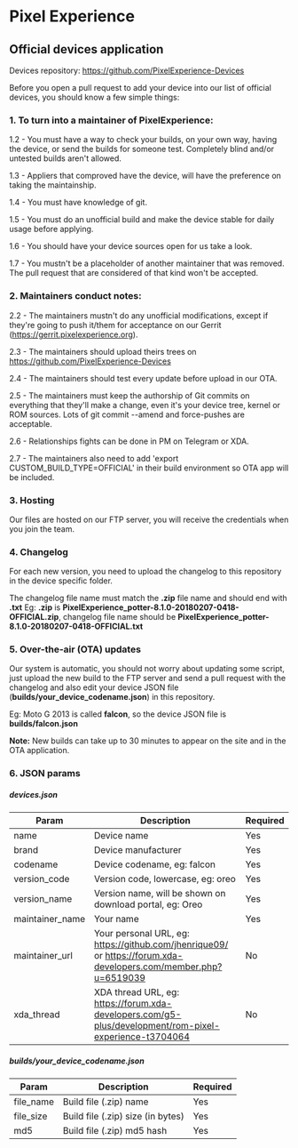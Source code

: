 # Pixel Experience
## Official devices application

Devices repository: https://github.com/PixelExperience-Devices

Before you open a pull request to add your device into our list of official devices, you should know a few simple things:

### 1. To turn into a maintainer of PixelExperience:

1.2 - You must have a way to check your builds, on your own way, having the device, or send the builds for someone test. Completely blind and/or untested builds aren't allowed.

1.3 - Appliers that comproved have the device, will have the preference on taking the maintainship.

1.4 - You must have knowledge of git.

1.5 - You must do an unofficial build and make the device stable for daily usage before applying.

1.6 - You should have your device sources open for us take a look.

1.7 - You mustn't be a placeholder of another maintainer that was removed. The pull request that are considered of that kind won't be accepted.

### 2. Maintainers conduct notes:

2.2 - The maintainers mustn't do any unofficial modifications, except if they're going to push it/them for acceptance on our Gerrit (https://gerrit.pixelexperience.org).

2.3 - The maintainers should upload theirs trees on https://github.com/PixelExperience-Devices

2.4 - The maintainers should test every update before upload in our OTA.

2.5 - The maintainers must keep the authorship of Git commits on everything that they'll make a change, even it's your device tree, kernel or ROM sources. Lots of git commit --amend and force-pushes are acceptable.

2.6 - Relationships fights can be done in PM on Telegram or XDA. 

2.7 - The maintainers also need to add 'export CUSTOM_BUILD_TYPE=OFFICIAL' in their build environment so OTA app will be included.

### 3. Hosting

Our files are hosted on our FTP server, you will receive the credentials when you join the team.

### 4. Changelog
For each new version, you need to upload the changelog to this repository in the device specific folder.

The changelog file name must match the **.zip** file name and should end with **.txt**
Eg: **.zip** is **PixelExperience_potter-8.1.0-20180207-0418-OFFICIAL.zip**, changelog file name should be **PixelExperience_potter-8.1.0-20180207-0418-OFFICIAL.txt**

### 5. Over-the-air (OTA) updates
Our system is automatic, you should not worry about updating some script, just upload the new build to the FTP server and send a pull request with the changelog and also edit your device JSON file (**builds/your_device_codename.json**) in this repository.

Eg: Moto G 2013 is called **falcon**, so the device JSON file is **builds/falcon.json**

**Note:** New builds can take up to 30 minutes to appear on the site and in the OTA application.

### 6. JSON params

##### devices.json
| Param | Description | Required |
|--|--|--|
| name | Device name | Yes |
| brand | Device manufacturer | Yes |
| codename | Device codename, eg: falcon | Yes |
| version_code | Version code, lowercase, eg: oreo | Yes |
| version_name | Version name, will be shown on download portal, eg: Oreo | Yes |
| maintainer_name | Your name | Yes |
| maintainer_url | Your personal URL, eg: https://github.com/jhenrique09/ or https://forum.xda-developers.com/member.php?u=6519039 | No  |
| xda_thread | XDA thread URL, eg: https://forum.xda-developers.com/g5-plus/development/rom-pixel-experience-t3704064 | No |

##### builds/your_device_codename.json
| Param | Description | Required |
|--|--|--|
| file_name | Build file (.zip) name | Yes |
| file_size | Build file (.zip) size (in bytes) | Yes |
| md5 | Build file (.zip) md5 hash | Yes |

